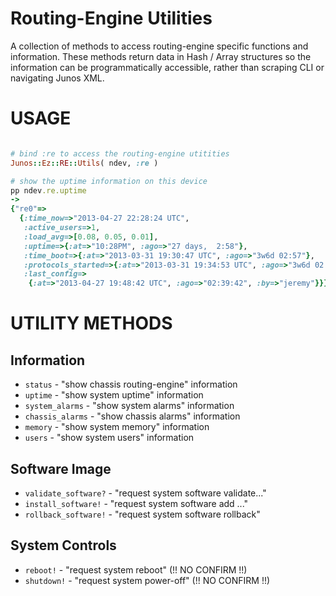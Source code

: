 # Routing-Engine Utilities

A collection of methods to access routing-engine specific functions and information.  These methods return data in Hash / Array structures so the information can be programmatically accessible, rather than scraping CLI or navigating Junos XML.

# USAGE

```ruby

# bind :re to access the routing-engine utitities
Junos::Ez::RE::Utils( ndev, :re )

# show the uptime information on this device
pp ndev.re.uptime
->
{"re0"=>
  {:time_now=>"2013-04-27 22:28:24 UTC",
   :active_users=>1,
   :load_avg=>[0.08, 0.05, 0.01],
   :uptime=>{:at=>"10:28PM", :ago=>"27 days,  2:58"},
   :time_boot=>{:at=>"2013-03-31 19:30:47 UTC", :ago=>"3w6d 02:57"},
   :protocols_started=>{:at=>"2013-03-31 19:34:53 UTC", :ago=>"3w6d 02:53"},
   :last_config=>
    {:at=>"2013-04-27 19:48:42 UTC", :ago=>"02:39:42", :by=>"jeremy"}}}
```

# UTILITY METHODS

## Information

  - `status` - "show chassis routing-engine" information
  - `uptime` - "show system uptime" information
  - `system_alarms` - "show system alarms" information
  - `chassis_alarms` - "show chassis alarms" information
  - `memory` - "show system memory" information
  - `users` - "show system users" information

## Software Image

  - `validate_software?` - "request system software validate..."
  - `install_software!` - "request system software add ..."
  - `rollback_software!` - "request system software rollback"

## System Controls

  - `reboot!` - "request system reboot" (!! NO CONFIRM !!)
  - `shutdown!` - "request system power-off" (!! NO CONFIRM !!)
